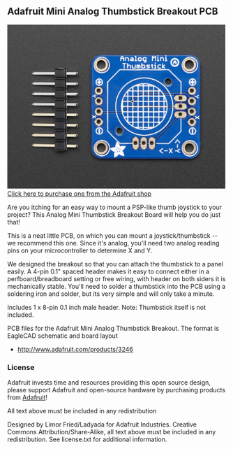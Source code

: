 ## Adafruit Mini Analog Thumbstick Breakout PCB
<a href="http://www.adafruit.com/products/3246"><img src="assets/image.jpg?raw=true" width="500px"><br/>
Click here to purchase one from the Adafruit shop</a>

Are you itching for an easy way to mount a PSP-like thumb joystick to your project? This Analog Mini Thumbstick Breakout Board will help you do just that!

This is a neat little PCB, on which you can mount a joystick/thumbstick -- we recommend this one. Since it's analog, you'll need two analog reading pins on your microcontroller to determine X and Y.

We designed the breakout so that you can attach the thumbstick to a panel easily. A 4-pin 0.1" spaced header makes it easy to connect either in a perfboard/breadboard setting or free wiring, with header on both siders it is mechanically stable. You'll need to solder a thumbstick into the PCB using a soldering iron and solder, but its very simple and will only take a minute.

Includes 1 x 8-pin 0.1 inch male header. Note: Thumbstick itself is not included.

PCB files for the Adafruit Mini Analog Thumbstick Breakout. The format is EagleCAD schematic and board layout
- http://www.adafruit.com/products/3246

### License

Adafruit invests time and resources providing this open source design, please support Adafruit and open-source hardware by purchasing products from [Adafruit](https://www.adafruit.com)!

All text above must be included in any redistribution

Designed by Limor Fried/Ladyada for Adafruit Industries.
Creative Commons Attribution/Share-Alike, all text above must be included in any redistribution. 
See license.txt for additional information.
